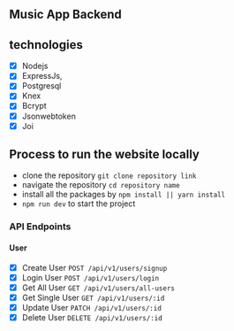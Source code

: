 ## Music App Backend

## technologies
- [x] Nodejs
- [x] ExpressJs,
- [x] Postgresql
- [x] Knex
- [x] Bcrypt
- [x] Jsonwebtoken
- [x] Joi

## Process to run the website locally
- clone the repository `git clone repository link`
- navigate the repository `cd repository name`
- install all the packages by `npm install || yarn install`
- `npm run dev` to start the project

### API Endpoints

#### User

- [x] Create User `POST /api/v1/users/signup`
- [x] Login User `POST /api/v1/users/login`
- [x] Get All User `GET /api/v1/users/all-users`
- [x] Get Single User `GET /api/v1/users/:id`
- [x] Update User `PATCH /api/v1/users/:id`
- [x] Delete User `DELETE /api/v1/users/:id`